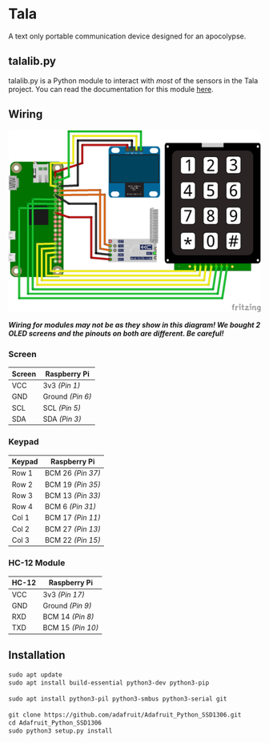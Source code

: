 # Tala
A text only portable communication device designed for an apocolypse.

## talalib.py

talalib.py is a Python module to interact with *most* of the sensors in the Tala
project. You can read the documentation for this module [here](talalib.md).

## Wiring

![](tala_bb.png)

***Wiring for modules may not be as they show in this diagram! We bought 2 OLED
screens and the pinouts on both are different. Be careful!***

### Screen

| Screen | Raspberry Pi     |
| ------ | ---------------- |
| VCC    | 3v3 *(Pin 1)*    |
| GND    | Ground *(Pin 6)* |
| SCL    | SCL *(Pin 5)*    |
| SDA    | SDA *(Pin 3)*    |

### Keypad

| Keypad | Raspberry Pi      |
| ------ | ----------------- |
| Row 1  | BCM 26 *(Pin 37)* |
| Row 2  | BCM 19 *(Pin 35)* |
| Row 3  | BCM 13 *(Pin 33)* |
| Row 4  | BCM 6 *(Pin 31)*  |
| Col 1  | BCM 17 *(Pin 11)* |
| Col 2  | BCM 27 *(Pin 13)* |
| Col 3  | BCM 22 *(Pin 15)* |

### HC-12 Module

| HC-12 | Raspberry Pi      |
| ----- | ----------------- |
| VCC   | 3v3 *(Pin 17)*    |
| GND   | Ground *(Pin 9)*  |
| RXD   | BCM 14 *(Pin 8)*  |
| TXD   | BCM 15 *(Pin 10)* |

## Installation

```
sudo apt update
sudo apt install build-essential python3-dev python3-pip

sudo apt install python3-pil python3-smbus python3-serial git

git clone https://github.com/adafruit/Adafruit_Python_SSD1306.git
cd Adafruit_Python_SSD1306
sudo python3 setup.py install
```
